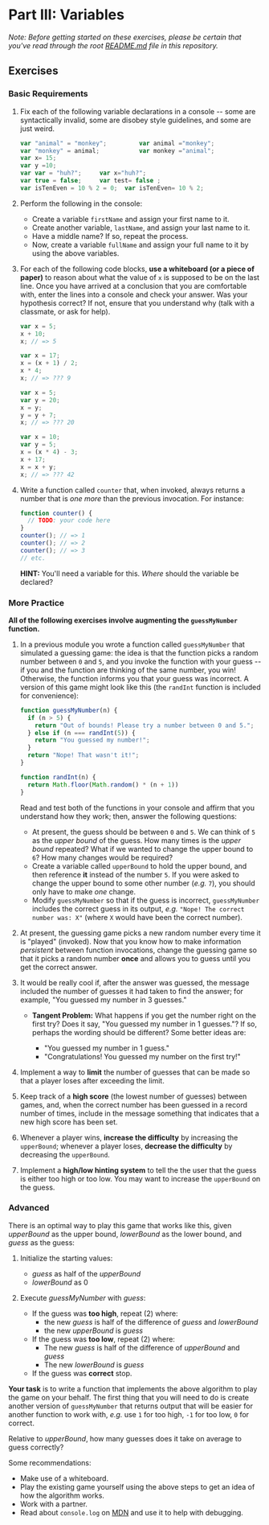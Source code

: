 # Part III: Variables

*Note: Before getting started on these exercises, please be certain that you've read through the root [README.md](../README.md) file in this repository.*

## Exercises

### Basic Requirements

1. Fix each of the following variable declarations in a console -- some are
   syntactically invalid, some are disobey style guidelines, and some are just
   weird.

   ```js
   var "animal" = "monkey";         var animal ="monkey";
   var "monkey" = animal;           var monkey ="animal";
   var x= 15; 
   var y =10;  
   var var = "huh?";     var x="huh?";
   var true = false;     var test= false ;
   var isTenEven = 10 % 2 = 0;  var isTenEven= 10 % 2;
   ```

2. Perform the following in the console:

   + Create a variable `firstName` and assign your first name to it.
   + Create another variable, `lastName`, and assign your last name to it.
   + Have a middle name? If so, repeat the process.
   + Now, create a variable `fullName` and assign your full name to it by using
     the above variables.


3. For each of the following code blocks, **use a whiteboard (or a piece of paper)** to reason about
   what the value of `x` is supposed to be on the last line. Once you have
   arrived at a conclusion that you are comfortable with, enter the lines into a
   console and check your answer. Was your hypothesis correct? If not, ensure
   that you understand why (talk with a classmate, or ask for help).

   ```js
   var x = 5;
   x + 10;
   x; // => 5
   ```

   ```js
   var x = 17;
   x = (x + 1) / 2;
   x * 4;
   x; // => ??? 9
   ```
    
   ```js
   var x = 5;
   var y = 20;
   x = y;
   y = y + 7;
   x; // => ??? 20
   ```

   ```js
   var x = 10;
   var y = 5;
   x = (x * 4) - 3;
   x + 17;
   x = x + y;
   x; // => ??? 42
   ```

4. Write a function called `counter` that, when invoked, always returns a number
   that is *one more* than the previous invocation. For instance:

   ```js
   function counter() {
     // TODO: your code here
   }
   counter(); // => 1
   counter(); // => 2
   counter(); // => 3
   // etc.
   ```

   **HINT:** You'll need a variable for this. *Where* should the variable be
   declared?

### More Practice

**All of the following exercises involve augmenting the `guessMyNumber` function.**

1. In a previous module you wrote a function called `guessMyNumber` that
   simulated a guessing game: the idea is that the function picks a random
   number between `0` and `5`, and you invoke the function with your guess -- if
   you and the function are thinking of the same number, you win! Otherwise, the
   function informs you that your guess was incorrect. A version of this game
   might look like this (the `randInt` function is included for convenience):

   ```js
   function guessMyNumber(n) {
     if (n > 5) {
       return "Out of bounds! Please try a number between 0 and 5.";
     } else if (n === randInt(5)) {
       return "You guessed my number!";
     }
     return "Nope! That wasn't it!";
   }

   function randInt(n) {
     return Math.floor(Math.random() * (n + 1))
   }
   ```

   Read and test both of the functions in your console and
   affirm that you understand how they work; then, answer the following
   questions:

   + At present, the guess should be between `0` and `5`. We can think of `5` as
     the *upper bound* of the guess. How many times is the *upper bound*
     repeated? What if we wanted to change the upper bound to `6`? How many
     changes would be required?
   + Create a variable called `upperBound` to hold the upper bound, and then
     reference **it** instead of the number `5`. If you were asked to change the
     upper bound to some other number (*e.g.* `7`), you should only have to make
     *one* change.
   + Modify `guessMyNumber` so that if the guess is incorrect, `guessMyNumber`
     includes the correct guess in its output, *e.g.* `"Nope! The correct number
     was: X"` (where `X` would have been the correct number).


2. At present, the guessing game picks a new random number every time it is
   "played" (invoked). Now that you know how to make information *persistent*
   between function invocations, change the guessing game so that it picks a
   random number **once** and allows you to guess until you get the correct
   answer.

3. It would be really cool if, after the answer was guessed, the message
   included the number of guesses it had taken to find the answer; for example,
   "You guessed my number in 3 guesses."

   + **Tangent Problem:** What happens if you get the number right on the
     first try? Does it say, "You guessed my number in 1 guesses."? If so,
     perhaps the wording should be different? Some better ideas are:

     + "You guessed my number in 1 guess."
     + "Congratulations! You guessed my number on the first try!"


4. Implement a way to **limit** the number of guesses that can be made so that a
   player loses after exceeding the limit.

5. Keep track of a **high score** (the lowest number of guesses) between games,
   and, when the correct number has been guessed in a record number of times,
   include in the message something that indicates that a new high score has
   been set.

6. Whenever a player wins, **increase the difficulty** by increasing the
   `upperBound`; whenever a player loses, **decrease the difficulty** by
   decreasing the `upperBound`.

7. Implement a **high/low hinting system** to tell the the user that the guess
   is either too high or too low. You may want to increase the `upperBound` on
   the guess.

### Advanced

There is an optimal way to play this game that works like this, given
*upperBound* as the upper bound, *lowerBound* as the lower bound, and *guess* as
the guess:

1. Initialize the starting values:

   - *guess* as half of the *upperBound*
   - *lowerBound* as 0


2. Execute *guessMyNumber* with *guess*:

    + If the guess was **too high**, repeat (2) where:
      - the new *guess* is half of the difference of *guess* and *lowerBound*
      - the new *upperBound* is *guess*
    + If the guess was **too low**, repeat (2) where:
      - The new *guess* is half of the difference of *upperBound* and *guess*
      - The new *lowerBound* is *guess*
    + If the guess was **correct** stop.

**Your task** is to write a function that implements the above algorithm
to play the game on your behalf. The first thing that you will need to
do is create another version of `guessMyNumber` that returns output that
will be easier for another function to work with, *e.g.* use `1` for too
high, `-1` for too low, `0` for correct.

Relative to *upperBound*, how many guesses does it take on average to
guess correctly?

Some recommendations:

  + Make use of a whiteboard.
  + Play the existing game yourself using the above steps to get an
    idea of how the algorithm works.
  + Work with a partner.
  + Read about `console.log` on
    [MDN](https://developer.mozilla.org/en-US/docs/Web/API/Console/log)
    and use it to help with debugging.
